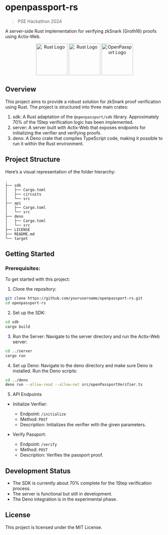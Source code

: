 # openpassport-rs
> PSE Hackathon 2024

A server-side Rust implementation for verifying zkSnark (Groth16) proofs using Actix-Web.

<p align="center">
  <img src="https://external-content.duckduckgo.com/iu/?u=https%3A%2F%2Fchinese.freecodecamp.org%2Fnews%2Fcontent%2Fimages%2F2021%2F02%2Frust-mascot.png&f=1&nofb=1&ipt=bff8f5f9c865cfc967823081b6262b939c47a90625b091dff9621c985ea071f4&ipo=images" alt="Rust Logo" width="100"/>
  <img src="https://external-content.duckduckgo.com/iu/?u=https%3A%2F%2Fwww.freepnglogos.com%2Fuploads%2Fplus-icon%2Ffile-plus-font-awesome-svg-wikimedia-commons-10.png&f=1&nofb=1&ipt=501afa973a0fa3f1e19d1225703b8ea648f7086eab5c526d8c10fe3627b7bf21&ipo=images" alt="Rust Logo" width="100"/>
  <img src="https://external-content.duckduckgo.com/iu/?u=https%3A%2F%2Fassets.publishing.service.gov.uk%2Fgovernment%2Fuploads%2Fsystem%2Fuploads%2Fimage_data%2Ffile%2F104842%2Fepassport-GOVUK-960.png&f=1&nofb=1&ipt=02b39381b7e0538b3984bdaf3407d2b147e65f311e852aafa3a6ee784a77ae32&ipo=images" alt="OpenPassport Logo" width="100" l/>
</p>

## Overview 
This project aims to provide a robust solution for zkSnark proof verification using Rust. The project is structured into three main crates:

1. sdk: A Rust adaptation of the `@openpassport/sdk` library. Approximately 70% of the 1Step verification logic has been implemented.
2. server: A server built with Actix-Web that exposes endpoints for initializing the verifier and verifying proofs.
3. deno: A Deno crate that compiles TypeScript code, making it possible to run it within the Rust environment.

## Project Structure
Here’s a visual representation of the folder hierarchy:

```
.
├── sdk
│   ├── Cargo.toml
│   ├── circuits
│   └── src
├── api
│   ├── Cargo.toml
│   └── src
├── deno
│   ├── Cargo.toml
│   └── src
├── LICENSE
├── README.md
└── target
```
## Getting Started

### Prerequisites: 
To get started with this project:

1. Clone the repository:
```bash
git clone https://github.com/yourusername/openpassport-rs.git
cd openpassport-rs
```

2. Set up the SDK:
```bash
cd sdk
cargo build
```

3. Run the Server:
Navigate to the server directory and run the Actix-Web server:
```bash
cd ../server
cargo run
```

4. Set up Deno:
Navigate to the deno directory and make sure Deno is installed. Run the Deno scripts:
```bash
cd ../deno
deno run --allow-read --allow-net src/openPassportVerifier.ts
```

5. API Endpoints
- Initialize Verifier:
    - Endpoint: `/initialize`
    - Method: `POST`
    - Description: Initializes the verifier with the given parameters.

- Verify Passport:
  - Endpoint: `/verify`
  - Method: `POST`
  - Description: Verifies the passport proof.

## Development Status

- The SDK is currently about 70% complete for the 1Step verification process.
- The server is functional but still in development.
- The Deno integration is in the experimental phase.

## License

This project is licensed under the MIT License.